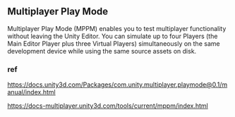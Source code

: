 ## Multiplayer Play Mode

Multiplayer Play Mode (MPPM) enables you to test multiplayer functionality without leaving the Unity Editor. You can simulate up to four Players (the Main Editor Player plus three Virtual Players) simultaneously on the same development device while using the same source assets on disk.




### ref 
https://docs.unity3d.com/Packages/com.unity.multiplayer.playmode@0.1/manual/index.html

https://docs-multiplayer.unity3d.com/tools/current/mppm/index.html
